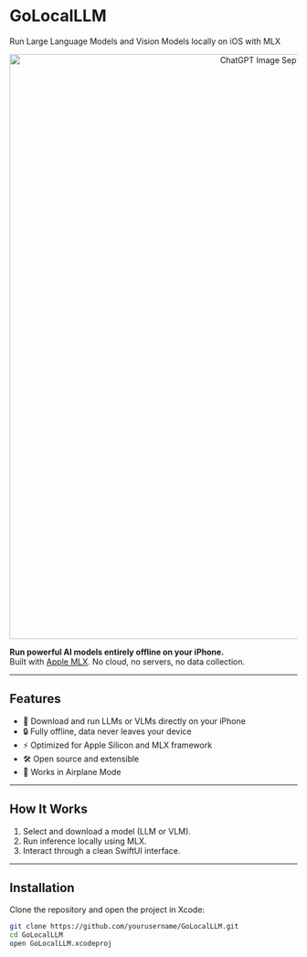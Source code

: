 # GoLocalLLM
Run Large Language Models and Vision Models locally on iOS with MLX

<p align="center">
  <img width="1024" height="1024" alt="ChatGPT Image Sep 22, 2025 at 12_00_38 PM" src="https://github.com/user-attachments/assets/b89eaa8c-d8ce-472d-835e-388b6ebb068e" />
</p>

**Run powerful AI models entirely offline on your iPhone.**  
Built with [Apple MLX](https://github.com/ml-explore/mlx). No cloud, no servers, no data collection.

---

## Features
- 📱 Download and run LLMs or VLMs directly on your iPhone  
- 🔒 Fully offline, data never leaves your device  
- ⚡ Optimized for Apple Silicon and MLX framework  
- 🛠 Open source and extensible  
- 🌙 Works in Airplane Mode  

---

## How It Works
1. Select and download a model (LLM or VLM).  
2. Run inference locally using MLX.  
3. Interact through a clean SwiftUI interface.  

---

## Installation
Clone the repository and open the project in Xcode:

```bash
git clone https://github.com/yourusername/GoLocalLLM.git
cd GoLocalLLM
open GoLocalLLM.xcodeproj
